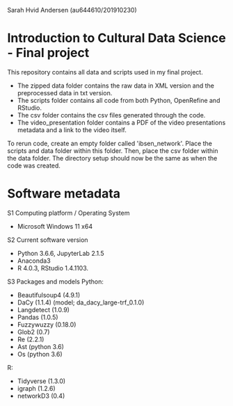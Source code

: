 Sarah Hvid Andersen (au644610/201910230)

# Introduction to Cultural Data Science - Final project
This repository contains all data and scripts used in my final project. 

- The zipped data folder contains the raw data in XML version and the preprocessed data in txt version. 
- The scripts folder contains all code from both Python, OpenRefine and RStudio. 
- The csv folder contains the csv files generated through the code. 
- The video_presentation folder contains a PDF of the video presentations metadata and a link to the video itself.

To rerun code, create an empty folder called 'ibsen_network'. Place the scripts and data folder within this folder. Then, place the csv folder within the data folder. The directory setup should now be the same as when the code was created.

# Software metadata
S1  Computing platform / Operating System	
- Microsoft Windows 11 x64

S2	Current software version	
-	Python 3.6.6, JupyterLab 2.1.5
-	Anaconda3 
-	R 4.0.3, RStudio 1.4.1103.

S3	Packages and models	
Python:
-	Beautifulsoup4 (4.9.1)
-	DaCy (1.1.4) (model; da_dacy_large-trf_0.1.0)
-	Langdetect (1.0.9)
-	Pandas (1.0.5)
-	Fuzzywuzzy (0.18.0)
-	Glob2 (0.7)
-	Re (2.2.1)
-	Ast (python 3.6)
-	Os (python 3.6)

R:
-	Tidyverse (1.3.0)
-	igraph (1.2.6)
-	networkD3 (0.4)
